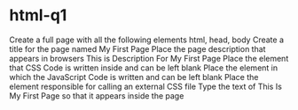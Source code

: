 # html-q1
Create a full page with all the following elements html, head, body
Create a title for the page named My First Page
Place the page description that appears in browsers This is Description For My First Page
Place the element that CSS Code is written inside and can be left blank
Place the element in which the JavaScript Code is written and can be left blank
Place the element responsible for calling an external CSS file
Type the text of This Is My First Page so that it appears inside the page
